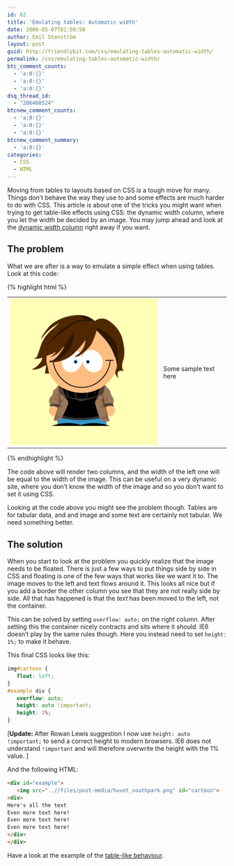 ```yaml
---
id: 62
title: 'Emulating tables: Automatic width'
date: 2006-05-07T01:59:50
author: Emil Stenström
layout: post
guid: http://friendlybit.com/css/emulating-tables-automatic-width/
permalink: /css/emulating-tables-automatic-width/
btc_comment_counts:
  - 'a:0:{}'
  - 'a:0:{}'
  - 'a:0:{}'
dsq_thread_id:
  - "206460524"
btcnew_comment_counts:
  - 'a:0:{}'
  - 'a:0:{}'
  - 'a:0:{}'
btcnew_comment_summary:
  - 'a:0:{}'
categories:
  - CSS
  - HTML
---
```

Moving from tables to layouts based on CSS is a tough move for many. Things don&#8217;t behave the way they use to and some effects are much harder to do with CSS. This article is about one of the tricks you might want when trying to get table-like effects using CSS: the dynamic width column, where you let the width be decided by an image. You may jump ahead and look at the [dynamic width column](/files/dynamic_left_column/) right away if you want.

## The problem

What we are after is a way to emulate a simple effect when using tables. Look at this code:

<div class="incorrect">
{% highlight html %}
<table>
<tr>
<td><img src="/files/post-media/huvet_southpark.png"></td>
<td>Some sample text here</td>
</tr>
</table>
{% endhighlight %}
</div>

The code above will render two columns, and the width of the left one will be equal to the width of the image. This can be useful on a very dynamic site, where you don&#8217;t know the width of the image and so you don&#8217;t want to set it using CSS.

Looking at the code above you might see the problem though. Tables are for tabular data, and and image and some text are certainly not tabular. We need something better.

## The solution

When you start to look at the problem you quickly realize that the image needs to be floated. There is just a few ways to put things side by side in CSS and floating is one of the few ways that works like we want it to. The image moves to the left and text flows around it. This looks all nice but if you add a border the other column you see that they are not really side by side. All that has happened is that the _text_ has been moved to the left, not the container.

This can be solved by setting `overflow: auto;` on the right column. After setting this the container nicely contracts and sits where it should. IE6 doesn&#8217;t play by the same rules though. Here you instead need to set `height: 1%;` to make it behave.

This final CSS looks like this:

```css
img#cartoon {
   float: left;
}
#example div {
   overflow: auto;
   height: auto !important;
   height: 1%;
}
```

[**Update:** After Rowan Lewis suggestion I now use `height: auto !important;` to send a correct height to modern browsers. IE6 does not understand `!important` and will therefore overwrite the height with the 1% value. ]

And the following HTML:

```html
<div id="example">
   <img src="..//files/post-media/huvet_southpark.png" id="cartoon">
<div>
Here's all the text
Even more text here!
Even more text here!
Even more text here!
</div>
</div>
```

Have a look at the example of the [table-like behaviour](/files/dynamic_left_column/).
